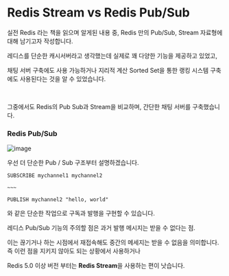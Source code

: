 # Redis Stream vs Redis Pub/Sub

실전 Redis 라는 책을 읽으며 알게된 내용 중, Redis 만의 Pub/Sub, Stream 자료형에 대해 남기고자 작성합니다.

레디스를 단순한 캐시서버라고 생각했는데 실제로 꽤 다양한 기능을 제공하고 있었고,

채팅 서버 구축에도 사용 가능하거나 지리적 계산 Sorted Set을 통한 랭킹 시스템 구축에도 사용된다는 것을 알 수 있었습니다.

<br>

그중에서도 Redis의 Pub Sub과 Stream을 비교하며, 간단한 채팅 서버를 구축했습니다.

### Redis Pub/Sub

![image](https://github.com/user-attachments/assets/8b5ea3af-f6cd-4b00-a3b2-a2b52b94239a)

우선 더 단순한 Pub / Sub 구조부터 설명하겠습니다. 

```
SUBSCRIBE mychannel1 mychannel2

~~~

PUBLISH mychannel2 "hello, world"
```

와 같은 단순한 작업으로 구독과 발행을 구현할 수 있습니다.

레디스 Pub/Sub 기능의 주의할 점은 과거 발행 메시지는 받을 수 없다는 점.

이는 끊기거나 하는 시점에서 재접속해도 중간의 메세지는 받을 수 없음을 의미합니다. 즉 이런 점을 지키지 않아도 되는 상황에서 사용하거나

Redis 5.0 이상 버전 부터는 **Redis Stream**을 사용하는 편이 낫습니다.

